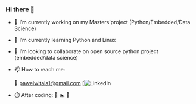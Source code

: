 ### Hi there 👋

- 🔭 I’m currently working on my Masters'project (Python/Embedded/Data Science)
- 🌱 I’m currently learning Python and Linux
- 👯 I’m looking to collaborate on open source python project (embedded/data science) 
- 📫 How to reach me: 

    📧 pawelwitala1@gmail.com
    [![LinkedIn](https://www.linkedin.com/in/pawe%C5%82-wita%C5%82a//)

- ⏱️ After coding:
    🚴 🏊 🚗
